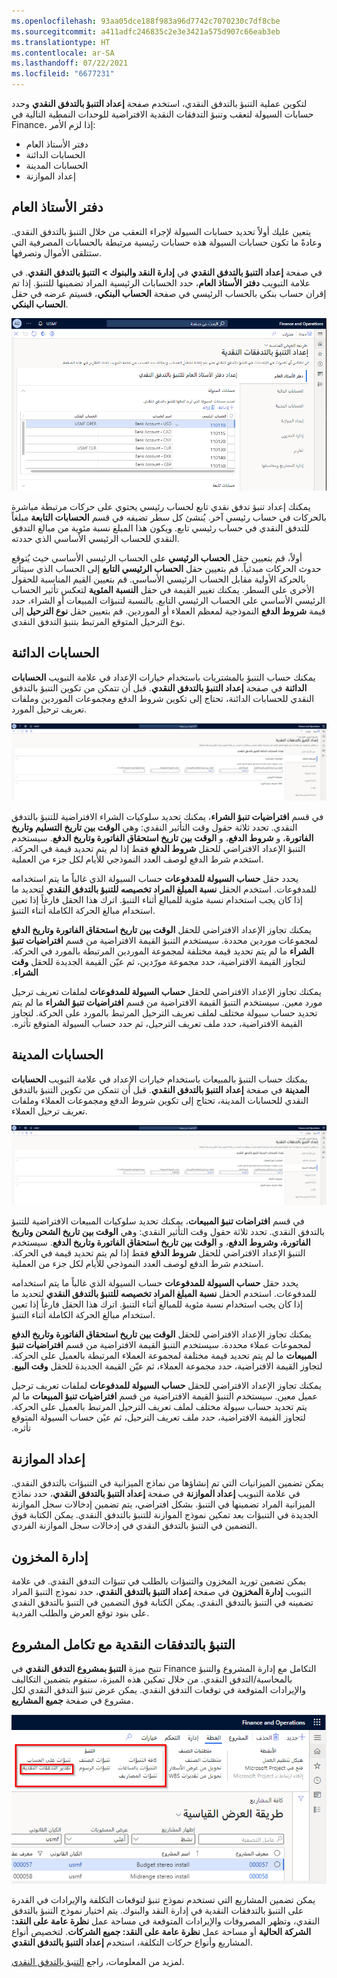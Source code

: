 ```yaml
---
ms.openlocfilehash: 93aa05dce188f983a96d7742c7070230c7df8cbe
ms.sourcegitcommit: a411adfc246835c2e3e3421a575d907c66eab3eb
ms.translationtype: HT
ms.contentlocale: ar-SA
ms.lasthandoff: 07/22/2021
ms.locfileid: "6677231"
---
```

لتكوين عملية التنبؤ بالتدفق النقدي، استخدم صفحة **إعداد التنبؤ بالتدفق النقدي** وحدد حسابات السيولة لتعقب وتنبؤ التدفقات النقدية الافتراضية للوحدات النمطية التالية في Finance، إذا لزم الأمر:

- دفتر الأستاذ العام
- الحسابات الدائنة
- الحسابات المدينة
- إعداد الموازنة

## <a name="general-ledger"></a>دفتر الأستاذ العام 

يتعين عليك أولاً تحديد حسابات السيولة لإجراء التعقب من خلال التنبؤ بالتدفق النقدي. وعادةً ما تكون حسابات السيولة هذه حسابات رئيسية مرتبطة بالحسابات المصرفية التي ستتلقى الأموال وتصرفها. 

في صفحة **إعداد التنبؤ بالتدفق النقدي** في **إدارة النقد والبنوك > التنبؤ بالتدفق النقدي**. في علامة التبويب **دفتر الأستاذ العام**، حدد الحسابات الرئيسية المراد تضمينها للتنبؤ. إذا تم إقران حساب بنكي بالحساب الرئيسي في صفحة **الحساب البنكي**، فسيتم عرضه في حقل **الحساب البنكي**.

![لقطة شاشة لصفحة إعداد التنبؤ بالتدفق النقدي مع تحديد دفتر الأستاذ العام.](../media/cashflow-forecast-gl.png)


يمكنك إعداد تنبؤ تدفق نقدي تابع لحساب رئيسي يحتوي على حركات مرتبطة مباشرة بالحركات في حساب رئيسي آخر. يُنشئ كل سطر تضيفه في قسم **الحسابات التابعة** مبلغاً للتدفق النقدي في حساب رئيسي تابع. ويكون هذا المبلغ نسبة مئوية من مبالغ التدفق النقدي للحساب الرئيسي الأساسي الذي حددته.

أولاً، قم بتعيين حقل **الحساب الرئيسي** على الحساب الرئيسي الأساسي حيث يُتوقع حدوث الحركات مبدئياً. قم بتعيين حقل **الحساب الرئيسي التابع** إلى الحساب الذي سيتأثر بالحركة الأولية مقابل الحساب الرئيسي الأساسي. قم بتعيين القيم المناسبة للحقول الأخرى على السطر. يمكنك تغيير القيمة في حقل **النسبة المئوية** لتعكس تأثير الحساب الرئيسي الأساسي على الحساب الرئيسي التابع. بالنسبة لتنبؤات المبيعات أو الشراء، حدد قيمة **شروط الدفع** النموذجية لمعظم العملاء أو الموردين. قم بتعيين حقل **نوع الترحيل** إلى نوع الترحيل المتوقع المرتبط بتنبؤ التدفق النقدي.

## <a name="accounts-payable"></a>الحسابات الدائنة 

يمكنك حساب التنبؤ بالمشتريات باستخدام خيارات الإعداد في علامة التبويب **الحسابات الدائنة** في صفحة **إعداد التنبؤ بالتدفق النقدي**. قبل أن تتمكن من تكوين التنبؤ بالتدفق النقدي للحسابات الدائنة، تحتاج إلى تكوين شروط الدفع ومجموعات الموردين وملفات تعريف ترحيل المورد.
 
[![لقطة شاشة لصفحة إعداد التنبؤ بالتدفق النقدي مع تحديد الحسابات الدائنة.](../media/cashflow-forecast-ap.png)](../media/cashflow-forecast-ap.png#lightbox)


في قسم **افتراضيات تنبؤ الشراء**، يمكنك تحديد سلوكيات الشراء الافتراضية للتنبؤ بالتدفق النقدي. تحدد ثلاثة حقول وقت التأثير النقدي: وهي **الوقت بين تاريخ التسليم وتاريخ الفاتورة**، و **شروط الدفع**، و **الوقت بين تاريخ استحقاق الفاتورة وتاريخ الدفع**. سيستخدم التنبؤ الإعداد الافتراضي للحقل **شروط الدفع** فقط إذا لم يتم تحديد قيمة في الحركة. استخدم شرط الدفع لوصف العدد النموذجي للأيام لكل جزء من العملية.

يحدد حقل **حساب السيولة للمدفوعات** حساب السيولة الذي غالباً ما يتم استخدامه للمدفوعات. استخدم الحقل **نسبة المبلغ المراد تخصيصه للتنبؤ بالتدفق النقدي** لتحديد ما إذا كان يجب استخدام نسبة مئوية للمبالغ أثناء التنبؤ. اترك هذا الحقل فارغاً إذا تعين استخدام مبالغ الحركة الكاملة أثناء التنبؤ.

يمكنك تجاوز الإعداد الافتراضي للحقل **الوقت بين تاريخ استحقاق الفاتورة وتاريخ الدفع** لمجموعات موردين محددة. سيستخدم التنبؤ القيمة الافتراضية من قسم **افتراضيات تنبؤ الشراء‬‏‫** ما لم يتم تحديد قيمة مختلفة لمجموعة الموردين المرتبطة بالمورد في الحركة. لتجاوز القيمة الافتراضية، حدد مجموعة مورّدين، ثم عيّن القيمة الجديدة للحقل **وقت الشراء**.

يمكنك تجاوز الإعداد الافتراضي للحقل **حساب السيولة للمدفوعات** لملفات تعريف ترحيل مورد معين. سيستخدم التنبؤ القيمة الافتراضية من قسم **افتراضيات تنبؤ الشراء‬‏‫** ما لم يتم تحديد حساب سيولة مختلف لملف تعريف الترحيل المرتبط بالمورد على الحركة. لتجاوز القيمة الافتراضية، حدد ملف تعريف الترحيل، ثم حدد حساب السيولة المتوقع تأثره.

## <a name="accounts-receivable"></a>الحسابات المدينة

يمكنك حساب التنبؤ بالمبيعات باستخدام خيارات الإعداد في علامة التبويب **الحسابات المدينة** في صفحة **إعداد التنبؤ بالتدفق النقدي**. قبل أن تتمكن من تكوين التنبؤ بالتدفق النقدي للحسابات المدينة، تحتاج إلى تكوين شروط الدفع ومجموعات العملاء وملفات تعريف ترحيل العملاء.
 
[![لقطة شاشة لصفحة إعداد التنبؤ بالتدفق النقدي مع تحديد الحسابات المدينة.](../media/cashflow-forecast-ar.png)](../media/cashflow-forecast-ar.png#lightbox)


في قسم **افتراضات تنبؤ المبيعات**، يمكنك تحديد سلوكيات المبيعات الافتراضية للتنبؤ بالتدفق النقدي. تحدد ثلاثة حقول وقت التأثير النقدي: وهي **الوقت بين تاريخ الشحن وتاريخ الفاتورة، وشروط الدفع**، و **الوقت بين تاريخ استحقاق الفاتورة وتاريخ الدفع**. سيستخدم التنبؤ الإعداد الافتراضي للحقل **شروط الدفع** فقط إذا لم يتم تحديد قيمة في الحركة. استخدم شرط الدفع لوصف العدد النموذجي للأيام لكل جزء من العملية.

يحدد حقل **حساب السيولة للمدفوعات** حساب السيولة الذي غالباً ما يتم استخدامه للمدفوعات. استخدم الحقل **نسبة المبلغ المراد تخصيصه للتنبؤ بالتدفق النقدي** لتحديد ما إذا كان يجب استخدام نسبة مئوية للمبالغ أثناء التنبؤ. اترك هذا الحقل فارغاً إذا تعين استخدام مبالغ الحركة الكاملة أثناء التنبؤ.

يمكنك تجاوز الإعداد الافتراضي للحقل **الوقت بين تاريخ استحقاق الفاتورة وتاريخ الدفع** لمجموعات عملاء محددة. سيستخدم التنبؤ القيمة الافتراضية من قسم **افتراضيات تنبؤ المبيعات‬‏‫** ما لم يتم تحديد قيمة مختلفة لمجموعة العملاء المرتبطة بالعميل على الحركة. لتجاوز القيمة الافتراضية، حدد مجموعة العملاء، ثم عيّن القيمة الجديدة للحقل **وقت البيع**.

يمكنك تجاوز الإعداد الافتراضي للحقل **حساب السيولة للمدفوعات** لملفات تعريف ترحيل عميل معين. سيستخدم التنبؤ القيمة الافتراضية من قسم **افتراضيات تنبؤ المبيعات‬‏‫** ما لم يتم تحديد حساب سيولة مختلف لملف تعريف الترحيل المرتبط بالعميل على الحركة. لتجاوز القيمة الافتراضية، حدد ملف تعريف الترحيل، ثم عيًن حساب السيولة المتوقع تأثره.

## <a name="budgeting"></a>إعداد الموازنة 

يمكن تضمين الميزانيات التي تم إنشاؤها من نماذج الميزانية في التنبؤات بالتدفق النقدي. في علامة التبويب **‏‫إعداد الموازنة‬** في صفحة **إعداد التنبؤ بالتدفق النقدي**، حدد نماذج الميزانية المراد تضمينها في التنبؤ. بشكل افتراضي، يتم تضمين إدخالات سجل الموازنة الجديدة في التنبؤات بعد تمكين نموذج الموازنة للتنبؤ بالتدفق النقدي. يمكن الكتابة فوق التضمين في التنبؤ بالتدفق النقدي في إدخالات سجل الموازنة الفردي.

## <a name="inventory-management"></a>إدارة المخزون 

يمكن تضمين توريد المخزون والتنبؤات بالطلب في تنبؤات التدفق النقدي. في علامة التبويب **إدارة المخزون** في صفحة **إعداد التنبؤ بالتدفق النقدي**، حدد نموذج التنبؤ المراد تضمينه في التنبؤ بالتدفق النقدي. يمكن الكتابة فوق التضمين في التنبؤ بالتدفق النقدي على بنود توقع العرض والطلب الفردية.

## <a name="cash-flow-forecasting-with-project-integration"></a>التنبؤ بالتدفقات النقدية مع تكامل المشروع
تتيح ميزة **التنبؤ بمشروع التدفق النقدي** في Finance التكامل مع إدارة المشروع والتنبؤ بالمحاسبة/التدفق النقدي. من خلال تمكين هذه الميزة، ستقوم بتضمين التكاليف والإيرادات المتوقعة في توقعات التدفق النقدي. يمكن عرض تنبؤ التدفق النقدي لكل مشروع في صفحة **جميع المشاريع**. 
 
[![لقطة شاشة لميزة التنبؤ بالتدفق النقدي.](../media/cashflow-ss.png)](../media/cashflow-ss.png#lightbox)



يمكن تضمين المشاريع التي تستخدم نموذج تنبؤ لتوقعات التكلفة والإيرادات في القدرة على التنبؤ بالتدفقات النقدية في إدارة النقد والبنوك. يتم اختيار نموذج التنبؤ بالتدفق النقدي، وتظهر المصروفات والإيرادات المتوقعة في مساحة عمل **نظرة عامة على النقد: الشركة الحالية** أو مساحة عمل **نظرة عامة على النقد: جميع الشركات**. لتخصيص أنواع المشاريع وأنواع حركات التكلفة، استخدم **إعداد التنبؤ بالتدفق النقدي**.

لمزيد من المعلومات، راجع [التنبؤ بالتدفق النقدي](/dynamics365/finance/cash-bank-management/cash-flow-forecasting/?azure-portal=true).


